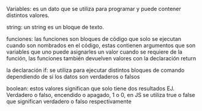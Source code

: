 Variables: es un dato que se utiliza para programar y puede contener distintos valores.

string: un string es un bloque de texto.

funciones: las funciones son bloques de código que solo se ejecutan cuando son nombrados en el código, estas contienen argumentos que son variables que uno puede asignarles un valor cuando se requiere de la función, las funciones también devuelven valores con la declaración return 

la declaración if: se utiliza para ejecutar distintos bloques de comando dependiendo de si los datos son verdaderos o falsos 

boolean: estos valores significan que solo tiene dos resultados EJ. Verdadero o falso, encendido o apagado, 1 o 0, en JS se utiliza true o false que significan verdadero o falso respectivamente
